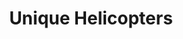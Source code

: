 ---
title: "Unique Helicopters"
address: "Enniskillen Airport, Enniskillen, Co. Fermanagh"
tel: "+44 (0)28 6632 6636"
county: "Fermanagh"
category: "Flying"
type: "Content"
lat: "54.346771240234375"
lng: "-7.645120143890381"
---
